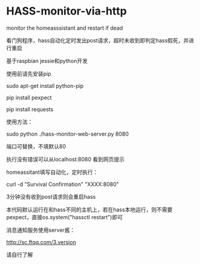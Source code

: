 # HASS-monitor-via-http

monitor the homeasssistant and restart if dead

看门狗程序，hass自动化定时发出post请求，超时未收到即判定hass假死，并进行重启

基于raspbian jessie和python开发

使用前请先安装pip

sudo apt-get install python-pip

pip install pexpect

pip install requests

使用方法：

sudo python ./hass-monitor-web-server.py 8080 

端口可替换，不填默认80

执行没有错误可以从localhost:8080 看到网页提示

homeassitant填写自动化，定时执行：

curl -d "Survival Confirmation" "XXXX:8080"

3分钟没有收到post请求则会重启hass

本代码默认运行在和hass不同的主机上，若在hass本地运行，则不需要pexpect，直接os.system("hassctl restart")即可

消息通知服务使用server酱：

http://sc.ftqq.com/3.version

请自行了解
